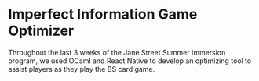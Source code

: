 # Imperfect Information Game Optimizer


Throughout the last 3 weeks of the Jane Street Summer Immersion program, we used OCaml and React Native to develop an optimizing tool to assist players as they play the BS card game.
